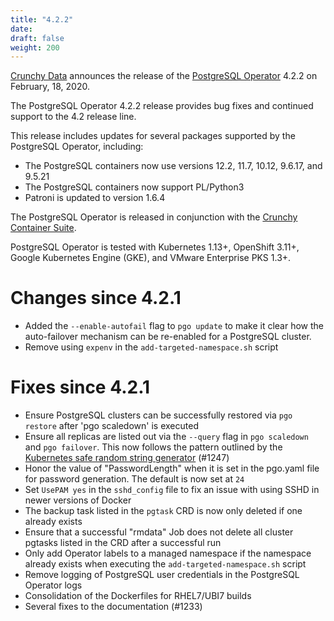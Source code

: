 ```yaml
---
title: "4.2.2"
date:
draft: false
weight: 200
---
```


[Crunchy Data](https://www.crunchydata.com) announces the release of the [PostgreSQL Operator](https://www.crunchydata.com/products/crunchy-postgresql-operator/) 4.2.2 on February, 18, 2020.

The PostgreSQL Operator 4.2.2 release provides bug fixes and continued support to the 4.2 release line.

This release includes updates for several packages supported by the PostgreSQL Operator, including:

- The PostgreSQL containers now use versions 12.2, 11.7, 10.12, 9.6.17, and 9.5.21
- The PostgreSQL containers now support PL/Python3
- Patroni is updated to version 1.6.4

The PostgreSQL Operator is released in conjunction with the [Crunchy Container Suite](https://github.com/CrunchyData/crunchy-containers/).

PostgreSQL Operator is tested with Kubernetes 1.13+, OpenShift 3.11+, Google Kubernetes Engine (GKE), and VMware Enterprise PKS 1.3+.

# Changes since 4.2.1

- Added the `--enable-autofail` flag to `pgo update` to make it clear how the auto-failover mechanism can be re-enabled for a PostgreSQL cluster.
- Remove using `expenv` in the `add-targeted-namespace.sh` script

# Fixes since 4.2.1

- Ensure PostgreSQL clusters can be successfully restored via `pgo restore` after 'pgo scaledown' is executed
- Ensure all replicas are listed out via the `--query` flag in `pgo scaledown` and `pgo failover`. This now follows the pattern outlined by the [Kubernetes safe random string generator](https://github.com/kubernetes/kubernetes/blob/master/staging/src/k8s.io/apimachinery/pkg/util/rand/rand.go) (#1247)
- Honor the value of "PasswordLength" when it is set in the pgo.yaml file for password generation. The default is now set at `24`
- Set `UsePAM yes` in the `sshd_config` file to fix an issue with using SSHD in newer versions of Docker
- The backup task listed in the `pgtask` CRD is now only deleted if one already exists
- Ensure that a successful "rmdata" Job does not delete all cluster pgtasks listed in the CRD after a successful run
- Only add Operator labels to a managed namespace if the namespace already exists when executing the `add-targeted-namespace.sh` script
- Remove logging of PostgreSQL user credentials in the PostgreSQL Operator logs
- Consolidation of the Dockerfiles for RHEL7/UBI7 builds
- Several fixes to the documentation (#1233)
